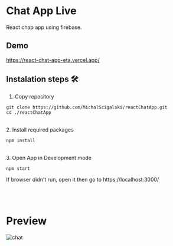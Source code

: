 # Chat App Live
React chap app using firebase.

## Demo 
https://react-chat-app-eta.vercel.app/

## Instalation steps 🛠️

1. Copy repository
<pre><code>git clone https://github.com/MichalScigalski/reactChatApp.git
cd ./reactChatApp</code></pre>

<br>
2. Install required packages

<pre><code>npm install</code></pre>

<br>
3. Open App in Development mode

<pre><code>npm start
</code></pre>

If browser didn't run, open it then go to https://localhost:3000/

<br><br />

# Preview
![chat](https://user-images.githubusercontent.com/38386731/155026284-e04bcc03-6853-4186-9b8e-dc962af48c59.png)
